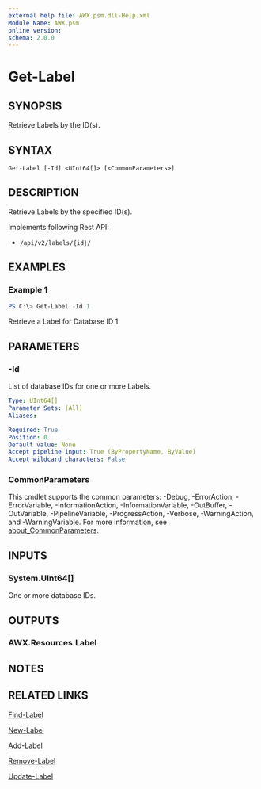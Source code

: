 ```yaml
---
external help file: AWX.psm.dll-Help.xml
Module Name: AWX.psm
online version:
schema: 2.0.0
---
```


# Get-Label

## SYNOPSIS
Retrieve Labels by the ID(s).

## SYNTAX

```
Get-Label [-Id] <UInt64[]> [<CommonParameters>]
```

## DESCRIPTION
Retrieve Labels by the specified ID(s).

Implements following Rest API:  
- `/api/v2/labels/{id}/`  

## EXAMPLES

### Example 1
```powershell
PS C:\> Get-Label -Id 1
```

Retrieve a Label for Database ID 1.

## PARAMETERS

### -Id
List of database IDs for one or more Labels.

```yaml
Type: UInt64[]
Parameter Sets: (All)
Aliases:

Required: True
Position: 0
Default value: None
Accept pipeline input: True (ByPropertyName, ByValue)
Accept wildcard characters: False
```

### CommonParameters
This cmdlet supports the common parameters: -Debug, -ErrorAction, -ErrorVariable, -InformationAction, -InformationVariable, -OutBuffer, -OutVariable, -PipelineVariable, -ProgressAction, -Verbose, -WarningAction, and -WarningVariable. For more information, see [about_CommonParameters](http://go.microsoft.com/fwlink/?LinkID=113216).

## INPUTS

### System.UInt64[]
One or more database IDs.

## OUTPUTS

### AWX.Resources.Label
## NOTES

## RELATED LINKS

[Find-Label](Find-Label.md)

[New-Label](New-Label.md)

[Add-Label](Add-Label.md)

[Remove-Label](Remove-Label.md)

[Update-Label](Update-Label.md)
